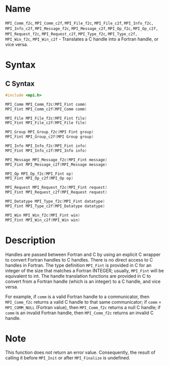 # Name

`MPI_Comm_f2c`, `MPI_Comm_c2f`, `MPI_File_f2c`, `MPI_File_c2f`, `MPI_Info_f2c,`
`MPI_Info_c2f`, `MPI_Message_f2c`, `MPI_Message_c2f`, `MPI_Op_f2c`, `MPI_Op_c2f,`
`MPI_Request_f2c`, `MPI_Request_c2f`, `MPI_Type_f2c`, `MPI_Type_c2f,`
`MPI_Win_f2c`, `MPI_Win_c2f` - Translates a C handle into a Fortran
handle, or vice versa.

# Syntax

## C Syntax

```c
#include <mpi.h>

MPI_Comm MPI_Comm_f2c(MPI_Fint comm)
MPI_Fint MPI_Comm_c2f(MPI_Comm comm)

MPI_File MPI_File_f2c(MPI_Fint file)
MPI_Fint MPI_File_c2f(MPI_File file)

MPI_Group MPI_Group_f2c(MPI Fint group)
MPI_Fint MPI_Group_c2f(MPI Group group)

MPI_Info MPI_Info_f2c(MPI_Fint info)
MPI_Fint MPI_Info_c2f(MPI_Info info)

MPI_Message MPI_Message_f2c(MPI_Fint message)
MPI_Fint MPI_Message_c2f(MPI_Message message)

MPI_Op MPI_Op_f2c(MPI_Fint op)
MPI_Fint MPI_Op_c2f(MPI_Op op)

MPI_Request MPI_Request_f2c(MPI_Fint request)
MPI_Fint MPI_Request_c2f(MPI_Request request)

MPI_Datatype MPI_Type_f2c(MPI_Fint datatype)
MPI_Fint MPI_Type_c2f(MPI_Datatype datatype)

MPI_Win MPI_Win_f2c(MPI_Fint win)
MPI_Fint MPI_Win_c2f(MPI_Win win)
```


# Description

Handles are passed between Fortran and C by using an explicit C wrapper
to convert Fortran handles to C handles. There is no direct access to C
handles in Fortran. The type definition `MPI_Fint` is provided in C for
an integer of the size that matches a Fortran INTEGER; usually,
`MPI_Fint` will be equivalent to int. The handle translation functions
are provided in C to convert from a Fortran handle (which is an integer)
to a C handle, and vice versa.

For example, if `comm` is a valid Fortran handle to a communicator, then
`MPI_Comm_f2c` returns a valid C handle to that same communicator; if
`comm` = `MPI_COMM_NULL` (Fortran value), then `MPI_Comm_f2c` returns a null
C handle; if `comm` is an invalid Fortran handle, then `MPI_Comm_f2c`
returns an invalid C handle.

# Note

This function does not return an error value. Consequently, the result
of calling it before `MPI_Init` or after `MPI_Finalize` is undefined.
